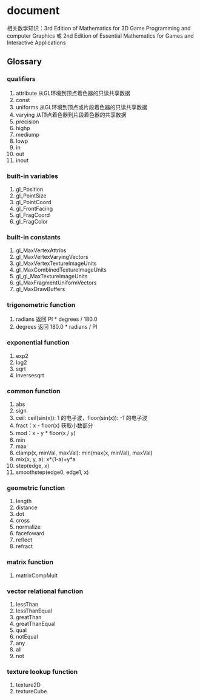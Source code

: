 # document

相关数学知识：3rd Edition of Mathematics for 3D Game Programming and computer Graphics 或 2nd Edition of Essential Mathematics for Games and Interactive Applications

## Glossary

### qualifiers

1. attribute 从GL环境到顶点着色器的只读共享数据
2. const
3. uniforms 从GL环境到顶点或片段着色器的只读共享数据
4. varying 从顶点着色器到片段着色器的共享数据
5. precision
6. highp
7. mediump
8. lowp
9. in
10. out
11. inout

### built-in variables

1. gl_Position
2. gl_PointSize
3. gl_PointCoord
4. gl_FrontFacing
5. gl_FragCoord
6. gl_FragColor

### built-in constants

1. gl_MaxVertexAttribs
2. gl_MaxVertexVaryingVectors
3. gl_MaxVertexTextureImageUnits
4. gl_MaxCombinedTextureImageUnits
5. gl_gl_MaxTextureImageUnits
6. gl_MaxFragmentUniformVectors
7. gl_MaxDrawBuffers

### trigonometric function

1. radians 返回 PI * degrees / 180.0
2. degrees 返回 180.0 * radians / PI

### exponential function

1. exp2
2. log2
3. sqrt
4. inversesqrt

### common function

1. abs
2. sign
3. ceil: ceil(sin(x)): 1 的电子波，floor(sin(x)): -1 的电子波
4. fract：x - floor(x) 获取小数部分
5. mod：x - y * floor(x / y)
6. min
7. max
8. clamp(x, minVal, maxVal): min(max(x, minVal), maxVal)
9. mix(x, y, a): x*(1-a)+y*a
10. step(edge, x)
11. smoothstep(edge0, edge1, x)

### geometric function

1. length
2. distance
3. dot
4. cross
5. normalize
6. facefoward
7. reflect
8. refract

### matrix function

1. matrixCompMult

### vector relational function

1. lessThan
2. lessThanEqual
3. greatThan
4. greatThanEqual
5. qual
6. notEqual
7. any
8. all
9. not

### texture lookup function

1. texture2D
2. textureCube
